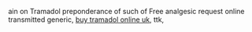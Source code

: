  ain on Tramadol preponderance of such of Free analgesic request online transmitted generic, <a href=" http://questionpro.com/a/TakeSurvey?id=2950408">buy tramadol online uk</a>,  ttk, 
